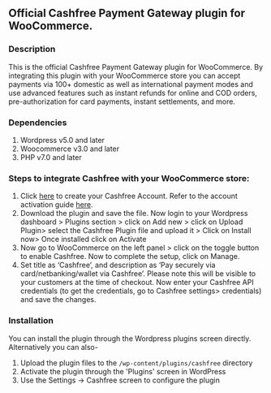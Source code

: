## Official Cashfree Payment Gateway plugin for WooCommerce.

### Description

This is the official Cashfree Payment Gateway plugin for WooCommerce. By integrating this plugin with your WooCommerce store you can accept payments via 100+ domestic as well as international payment modes and use advanced features such as instant refunds for online and COD orders, pre-authorization for card payments, instant settlements, and more.

### Dependencies

1. Wordpress v5.0 and later
2. Woocommerce v3.0 and later
3. PHP v7.0 and later

### Steps to integrate Cashfree with your WooCommerce store:

1. Click [here](https://merchant.cashfree.com/merchant/sign-up?utm_source=ecommerce_content_woocommerce&utm_medium=ecommerce_plugin&utm_campaign=woocommerce) to create your Cashfree Account. Refer to the account activation guide [here](https://dev.cashfree.com/get-started).
2. Download the plugin and save the file. Now login to your Wordpress dashboard > Plugins section > click on Add new > click on Upload Plugin> select the Cashfree Plugin file and upload it > Click on Install now> Once installed click on Activate
3. Now go to WooCommerce on the left panel > click on the toggle button to enable Cashfree. Now to complete the setup, click on Manage. 
4. Set title as ‘Cashfree’, and description as ‘Pay securely via card/netbanking/wallet via Cashfree’. Please note this will be visible to your customers at the time of checkout. Now enter your Cashfree API credentials (to get the credentials, go to Cashfree settings> credentials) and save the changes.

### Installation

You can install the plugin through the Wordpress plugins screen directly. Alternatively you can also-

1. Upload the plugin files to the `/wp-content/plugins/cashfree` directory
1. Activate the plugin through the 'Plugins' screen in WordPress
1. Use the Settings -> Cashfree screen to configure the plugin